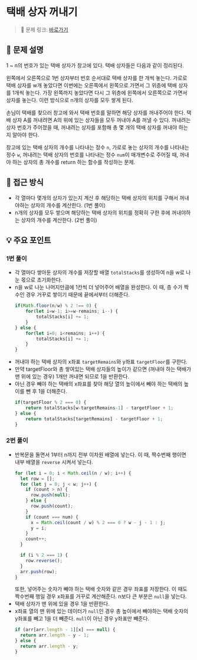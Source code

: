 # 택배 상자 꺼내기

> 🔗 문제 링크: [바로가기](https://school.programmers.co.kr/learn/courses/30/lessons/389478) 

## 🌱 문제 설명
1 ~ n의 번호가 있는 택배 상자가 창고에 있다. 택배 상자들은 다음과 같이 정리된다.

왼쪽에서 오른쪽으로 1번 상자부터 번호 순서대로 택배 상자를 한 개씩 놓는다. 가로로 택배 상자를 w개 놓았다면 이번에는 오른쪽에서 왼쪽으로 가면서 그 위층에 택배 상자를 1개씩 놓는다. 가장 왼쪽까지 놓았다면 다시 그 위층에 왼쪽에서 오른쪽으로 가면서 상자를 놓는다. 이런 방식으로 n개의 상자를 모두 쌓게 된다.

손님이 택배를 찾으러 창고에 와서 택배 번호를 말하면 해당 상자를 꺼내주어야 한다. 택배 상자 A를 꺼내려면 A의 위에 있는 상자들을 모두 꺼내야 A를 꺼낼 수 있다. 꺼내려는 상자 번호가 주어졌을 때, 꺼내려는 상자를 포함해 총 몇 개의 택배 상자를 꺼내야 하는지 알아야 한다.

창고에 있는 택배 상자의 개수를 나타내는 정수 `n`, 가로로 놓는 상자의 개수를 나타내는 정수 `w`, 꺼내려는 택배 상자의 번호를 나타내는 정수 `num`이 매개변수로 주어질 때, 꺼내야 하는 상자의 총 개수를 return 하는 함수를 작성하는 문제.

## 🤔 접근 방식
- 각 열마다 몇개의 상자가 있는지 계산 후 해당하는 택배 상자의 위치를 구해서 꺼내야하는 상자의 개수를 계산한다. (1번 풀이)
- n개의 상자를 모두 쌓으며 해당하는 택배 상자의 위치를 정확히 구한 후에 꺼내야하는 상자의 개수를 계산한다. (2번 풀이)

## 💡 주요 포인트

### 1번 풀이
- 각 열마다 쌓아둔 상자의 개수를 저장할 배열 `totalStacks`를 생성하여 n을 w로 나눈 몫으로 초기화한다.
- n을 w로 나눈 나머지만큼에 1칸씩 더 넣어주어 배열을 완성한다. 이 때, 층 수가 짝수인 경우 거꾸로 쌓이기 때문에 끝에서부터 더해준다.
  ```js
  if(Math.floor(n/w) % 2 !== 0) {
      for(let i=w-1; i>=w-remains; i--) {
          totalStacks[i] += 1;
      }
  } else {
      for(let i=0; i<remains; i++) {
          totalStacks[i] += 1;
      }
  }
  ```
- 꺼내야 하는 택배 상자의 x좌표 `targetRemains`와 y좌표 `targetFloor`를 구한다.
- 만약 targetFloor와 총 쌓여있는 택배 상자들의 높이가 같으면 (꺼내야 하는 택배가 맨 위에 있는 경우) 1개만 꺼내면 되므로 1을 반환한다.
- 아닌 경우 빼야 하는 택배의 x좌표를 찾아 해당 열의 높이에서 빼야 하는 택배의 높이를 뺀 후 1을 더해준다.
  ```js
  if(targetFloor % 2 === 0) {
      return totalStacks[w-targetRemains-1] - targetFloor + 1;
  } else {
      return totalStacks[targetRemains] - targetFloor + 1;
  }
  ```

### 2번 풀이
- 반복문을 돌면서 1부터 n까지 전부 이차원 배열에 넣는다. 이 때, 짝수번째 행이면 내부 배열을 `reverse` 시켜서 넣는다.
  ```js
  for (let i = 0; i < Math.ceil(n / w); i++) {
    let row = [];
    for (let j = 0; j < w; j++) {
      if (count > n) {
        row.push(null);
      } else {
        row.push(count);
      }
      if (count === num) {
        x = Math.ceil(count / w) % 2 === 0 ? w - j - 1 : j;
        y = i;
      }
      count++;
    }

    if (i % 2 === 1) {
      row.reverse();
    }
    arr.push(row);
  }
  ```
  또한, 넣어주는 숫자가 빼야 하는 택배 숫자와 같은 경우 좌표를 저장한다. 이 때도 짝수번째 행일 경우 x좌표를 거꾸로 계산해준다. n보다 큰 부분은 `null`을 넣는다.
- 택배 상자가 맨 위에 있을 경우 1을 반환한다.
- x좌표 열의 맨 위에 있는 데이터가 `null`인 경우 총 높이에서 빼야하는 택배 숫자의 y좌표를 빼고 1을 더 빼준다. `null`이 아닌 경우 y좌표만 빼준다.
  ```js
  if (arr[arr.length - 1][x] === null) {
    return arr.length - y - 1;
  } else {
    return arr.length - y;
  }
  ```